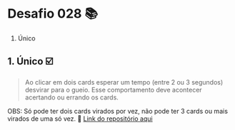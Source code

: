 # Desafio 028 :books:

1. Único


## 1. Único :ballot_box_with_check:

> Ao clicar em dois cards esperar um tempo (entre 2 ou 3 segundos) desvirar para o gueio. Esse comportamento deve acontecer acertando ou errando os cards.

OBS: Só pode ter dois cards virados por vez, não pode ter 3 cards ou mais virados de uma só vez.
:memo: [Link do repositório aqui](https://github.com/StefanyVasc/memory-game/commit/735af7b70c2e1213a3324c4b42246dcb489a1bdb)



